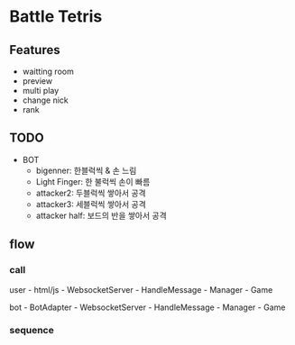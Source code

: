 # Battle Tetris

## Features

- waitting room
- preview
- multi play
- change nick
- rank

## TODO

- BOT
  - bigenner: 한블럭씩 & 손 느림
  - Light Finger: 한 불럭씩 손이 빠름
  - attacker2: 두블럭씩 쌓아서 공격
  - attacker3: 세블럭씩 쌓아서 공격
  - attacker half: 보드의 반을 쌓아서 공격

## flow

### call

user - html/js - WebsocketServer - HandleMessage - Manager - Game

bot - BotAdapter - WebsocketServer - HandleMessage - Manager - Game

### sequence

